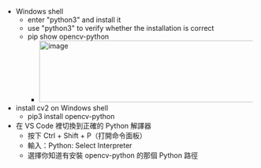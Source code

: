- Windows shell
  - enter "python3" and install it
  - use "python3" to verify whether the installation is correct
  - pip show opencv-python
    - <img width="931" height="125" alt="image" src="https://github.com/user-attachments/assets/684f6b68-c9db-415a-b788-c78de5a14337" />
- install cv2 on Windows shell
  - pip3 install opencv-python
- 在 VS Code 裡切換到正確的 Python 解譯器
  - 按下 Ctrl + Shift + P（打開命令面板）
  - 輸入：Python: Select Interpreter
  - 選擇你知道有安裝 opencv-python 的那個 Python 路徑
